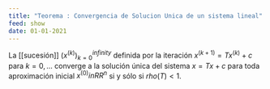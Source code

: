```yaml
---
title: "Teorema : Convergencia de Solucion Unica de un sistema lineal"
feed: show
date: 01-01-2021
---
```

La [[sucesión]] $(x^{(k)})_{k=0}^{infinity}$ definida por la iteración $x^{(k+1)} = T x^{(k)} + c$ para $k = 0, ...$ converge a la solución única del sistema $x = T x + c$ para toda aproximación inicial $x^{(0)} in RR^n$ si y sólo si $rho(T) < 1$.
